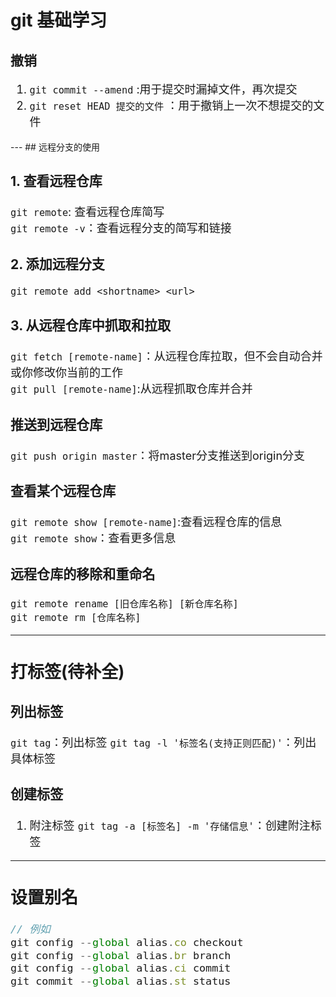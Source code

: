 # git 基础学习
## 撤销
<font size=4>

1. `git commit --amend` :用于提交时漏掉文件，再次提交  
2. `git reset HEAD 提交的文件` ：用于撤销上一次不想提交的文件
</font>
---
## 远程分支的使用
<font size=4>

### 1. 查看远程仓库 
`git remote`: 查看远程仓库简写  
`git remote -v`：查看远程分支的简写和链接
### 2. 添加远程分支
`git remote add <shortname> <url>`
### 3. 从远程仓库中抓取和拉取
`git fetch [remote-name]`：从远程仓库拉取，但不会自动合并或你修改你当前的工作   
`git pull [remote-name]`:从远程抓取仓库并合并
### 推送到远程仓库
`git push origin master`：将master分支推送到origin分支  
### 查看某个远程仓库
`git remote show [remote-name]`:查看远程仓库的信息  
`git remote show`：查看更多信息
### 远程仓库的移除和重命名
`git remote rename [旧仓库名称] [新仓库名称]`   
`git remote rm [仓库名称]`

---
## 打标签(待补全)
### 列出标签
`git tag`：列出标签
`git tag -l '标签名(支持正则匹配)'`：列出具体标签

### 创建标签
1. 附注标签
`git tag -a [标签名] -m '存储信息'`：创建附注标签   
---
## 设置别名
```js
// 例如
git config --global alias.co checkout
git config --global alias.br branch
git config --global alias.ci commit
git commit --global alias.st status
``` 

